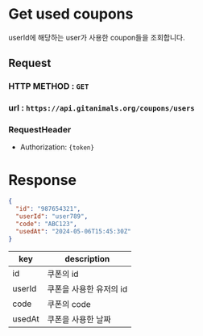# Get used coupons

userId에 해당하는 user가 사용한 coupon들을 조회합니다.

## Request

### HTTP METHOD : `GET`

### url : `https://api.gitanimals.org/coupons/users`

### RequestHeader

- Authorization: `{token}`

# Response

```json
{
  "id": "987654321",
  "userId": "user789",
  "code": "ABC123",
  "usedAt": "2024-05-06T15:45:30Z"
}
```

| key    | description   |
|--------|---------------|
| id     | 쿠폰의 id        |
| userId | 쿠폰을 사용한 유저의 id |
| code   | 쿠폰의 code      |
| usedAt | 쿠폰을 사용한 날짜    |


